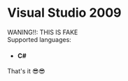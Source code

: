 # Visual Studio 2009
WANING!!: THIS IS FAKE
<br>
Supported languages:
<ul>
  <li>
    <h4>C#</h4>
  </li>
</ul>
That's it 😎😎
